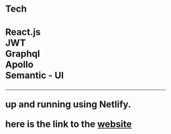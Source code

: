 
<h1>Tech<h1/>
  React.js
  <br>
  JWT
  <br>
  Graphql
  <br>
  Apollo
  <br>
  Semantic - UI
  <hr/>
  

up and running using Netlify.

here is the link to the <a href="https://2chan.netlify.app/">website<a/>

